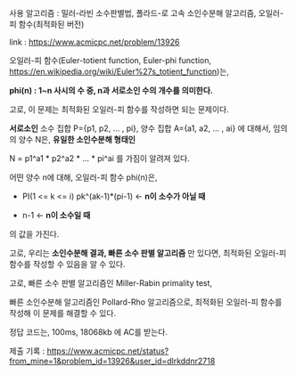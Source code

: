 사용 알고리즘 : 밀러-라빈 소수판별법, 폴라드-로 고속 소인수분해 알고리즘, 오일러-피 함수(최적화된 버전)

link : https://www.acmicpc.net/problem/13926

오일러-피 함수(Euler-totient function, Euler-phi function, https://en.wikipedia.org/wiki/Euler%27s_totient_function)는, 

**phi(n) : 1~n 사시의 수 중, n과 서로소인 수의 개수를 의미한다.**

고로, 이 문제는 최적화된 오일러-피 함수를 작성하면 되는 문제이다. 

**서로소인** 소수 집합 P={p1, p2, ... , pi}, 양수 집합 A={a1, a2, ... , ai} 에 대해서, 임의의 양수 N은, **유일한 소인수분해 형태인**

N = p1^a1 * p2^a2 * ... * pi^ai 를 가짐이 알려져 있다. 

어떤 양수 n에 대해, 오일러-피 함수 phi(n)은, 

- PI(1 <= k <= i) pk^(ak-1)*(pi-1)  <- **n이 소수가 아닐 때**

- n-1  <- **n이 소수일 때**

의 값을 가진다. 

고로, 우리는 **소인수분해 결과, 빠른 소수 판별 알고리즘** 만 있다면, 최적화된 오일러-피 함수를 작성할 수 있음을 알 수 있다. 

고로, 빠른 소수 판별 알고리즘인 Miller-Rabin primality test, 

빠른 소인수분해 알고리즘인 Pollard-Rho 알고리즘으로, 최적화된 오일러-피 함수를 작성해 이 문제를 해결할 수 있다. 

정답 코드는, 100ms, 18068kb 에 AC를 받는다. 

제출 기록 : https://www.acmicpc.net/status?from_mine=1&problem_id=13926&user_id=dlrkddnr2718

